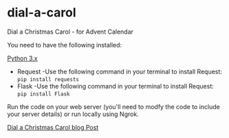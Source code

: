# dial-a-carol
Dial a Christmas Carol - for Advent Calendar

You need to have the following installed:

[Python 3.x](https://www.python.org/downloads/)
* Request 
-Use the following command in your terminal to install Request: `pip install requests` 
* Flask
-Use the following command in your terminal to install Request: `pip install Flask`

Run the code on your web server (you'll need to modfy the code to include your server details) or run locally using Ngrok.

[Dial a Christmas Carol blog Post](https://www.nexmo.com/blog/2018/11/29/dial-a-christmas-carol-with-nexmo-and-python-dr/)
